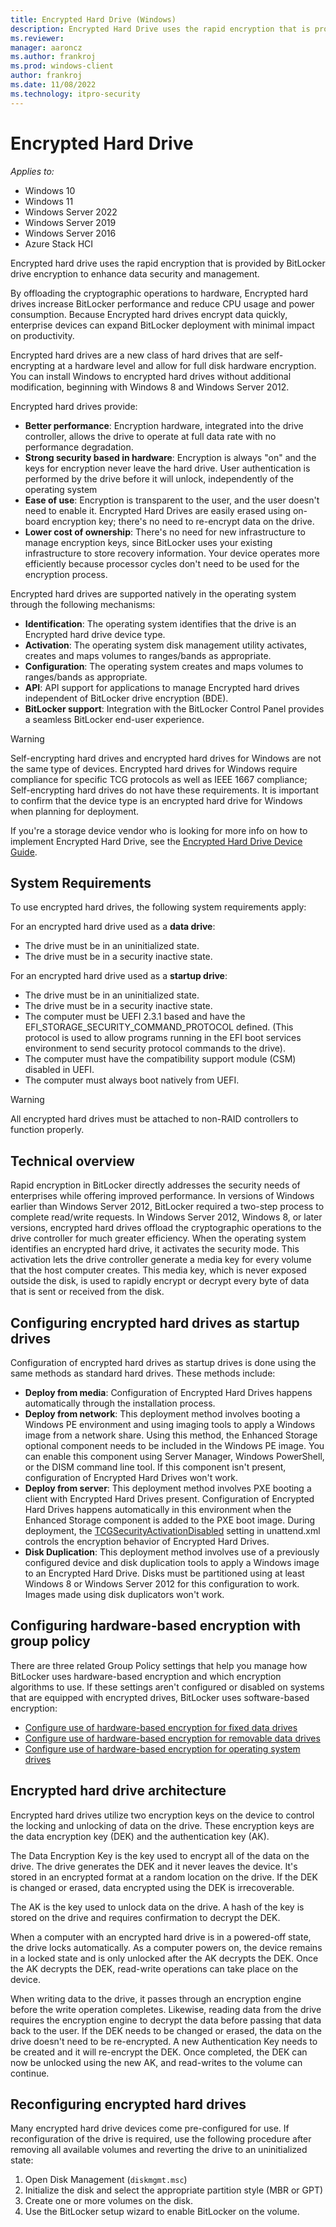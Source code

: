 ```yaml
---
title: Encrypted Hard Drive (Windows)
description: Encrypted Hard Drive uses the rapid encryption that is provided by BitLocker Drive Encryption to enhance data security and management.
ms.reviewer: 
manager: aaroncz
ms.author: frankroj
ms.prod: windows-client
author: frankroj
ms.date: 11/08/2022
ms.technology: itpro-security
---
```


# Encrypted Hard Drive

*Applies to:*

- Windows 10
- Windows 11
- Windows Server 2022
- Windows Server 2019
- Windows Server 2016
- Azure Stack HCI

Encrypted hard drive uses the rapid encryption that is provided by BitLocker drive encryption to enhance data security and management.

By offloading the cryptographic operations to hardware, Encrypted hard drives increase BitLocker performance and reduce CPU usage and power consumption. Because Encrypted hard drives encrypt data quickly, enterprise devices can expand BitLocker deployment with minimal impact on productivity.

Encrypted hard drives are a new class of hard drives that are self-encrypting at a hardware level and allow for full disk hardware encryption. You can install Windows to encrypted hard drives without additional modification, beginning with Windows 8 and Windows Server 2012.

Encrypted hard drives provide:

- **Better performance**: Encryption hardware, integrated into the drive controller, allows the drive to operate at full data rate with no performance degradation.
- **Strong security based in hardware**: Encryption is always "on" and the keys for encryption never leave the hard drive. User authentication is performed by the drive before it will unlock, independently of the operating system
- **Ease of use**: Encryption is transparent to the user, and the user doesn't need to enable it. Encrypted Hard Drives are easily erased using on-board encryption key; there's no need to re-encrypt data on the drive.
- **Lower cost of ownership**: There's no need for new infrastructure to manage encryption keys, since BitLocker uses your existing infrastructure to store recovery information. Your device operates more efficiently because processor cycles don't need to be used for the encryption process.

Encrypted hard drives are supported natively in the operating system through the following mechanisms:

- **Identification**: The operating system identifies that the drive is an Encrypted hard drive device type.
- **Activation**: The operating system disk management utility activates, creates and maps volumes to ranges/bands as appropriate.
- **Configuration**: The operating system creates and maps volumes to ranges/bands as appropriate.
- **API**: API support for applications to manage Encrypted hard drives independent of BitLocker drive encryption (BDE).
- **BitLocker support**: Integration with the BitLocker Control Panel provides a seamless BitLocker end-user experience.

>[!WARNING]
>Self-encrypting hard drives and encrypted hard drives for Windows are not the same type of devices. Encrypted hard drives for Windows require compliance for specific TCG protocols as well as IEEE 1667 compliance; Self-encrypting hard drives do not have these requirements. It is important to confirm that the device type is an encrypted hard drive for Windows when planning for deployment.

If you're a storage device vendor who is looking for more info on how to implement Encrypted Hard Drive, see the [Encrypted Hard Drive Device Guide](/previous-versions/windows/hardware/design/dn653989(v=vs.85)).

## System Requirements

To use encrypted hard drives, the following system requirements apply:

For an encrypted hard drive used as a **data drive**:

- The drive must be in an uninitialized state.
- The drive must be in a security inactive state.

For an encrypted hard drive used as a **startup drive**:

- The drive must be in an uninitialized state.
- The drive must be in a security inactive state.
- The computer must be UEFI 2.3.1 based and have the EFI\_STORAGE\_SECURITY\_COMMAND\_PROTOCOL defined. (This protocol is used to allow programs running in the EFI boot services environment to send security protocol commands to the drive).
- The computer must have the compatibility support module (CSM) disabled in UEFI.
- The computer must always boot natively from UEFI.

>[!WARNING]
>All encrypted hard drives must be attached to non-RAID controllers to function properly.

## Technical overview

Rapid encryption in BitLocker directly addresses the security needs of enterprises while offering improved performance. In versions of Windows earlier than Windows Server 2012, BitLocker required a two-step process to complete read/write requests. In Windows Server 2012, Windows 8, or later versions, encrypted hard drives offload the cryptographic operations to the drive controller for much greater efficiency. When the operating system identifies an encrypted hard drive, it activates the security mode. This activation lets the drive controller generate a media key for every volume that the host computer creates. This media key, which is never exposed outside the disk, is used to rapidly encrypt or decrypt every byte of data that is sent or received from the disk.

## Configuring encrypted hard drives as startup drives

Configuration of encrypted hard drives as startup drives is done using the same methods as standard hard drives. These methods include:

- **Deploy from media**: Configuration of Encrypted Hard Drives happens automatically through the installation process.
- **Deploy from network**: This deployment method involves booting a Windows PE environment and using imaging tools to apply a Windows image from a network share. Using this method, the Enhanced Storage optional component needs to be included in the Windows PE image. You can enable this component using Server Manager, Windows PowerShell, or the DISM command line tool. If this component isn't present, configuration of Encrypted Hard Drives won't work.
- **Deploy from server**: This deployment method involves PXE booting a client with Encrypted Hard Drives present. Configuration of Encrypted Hard Drives happens automatically in this environment when the Enhanced Storage component is added to the PXE boot image. During deployment, the [TCGSecurityActivationDisabled](/windows-hardware/customize/desktop/unattend/microsoft-windows-enhancedstorage-adm-tcgsecurityactivationdisabled) setting in unattend.xml controls the encryption behavior of Encrypted Hard Drives.
- **Disk Duplication**: This deployment method involves use of a previously configured device and disk duplication tools to apply a Windows image to an Encrypted Hard Drive. Disks must be partitioned using at least Windows 8 or Windows Server 2012 for this configuration to work. Images made using disk duplicators won't work.

## Configuring hardware-based encryption with group policy

There are three related Group Policy settings that help you manage how BitLocker uses hardware-based encryption and which encryption algorithms to use. If these settings aren't configured or disabled on systems that are equipped with encrypted drives, BitLocker uses software-based encryption:

- [Configure use of hardware-based encryption for fixed data drives](bitlocker/bitlocker-group-policy-settings.md#configure-use-of-hardware-based-encryption-for-fixed-data-drives)  
- [Configure use of hardware-based encryption for removable data drives](bitlocker/bitlocker-group-policy-settings.md#configure-use-of-hardware-based-encryption-for-removable-data-drives)
- [Configure use of hardware-based encryption for operating system drives](bitlocker/bitlocker-group-policy-settings.md#configure-use-of-hardware-based-encryption-for-operating-system-drives)

## Encrypted hard drive architecture

Encrypted hard drives utilize two encryption keys on the device to control the locking and unlocking of data on the drive. These encryption keys are the data encryption key (DEK) and the authentication key (AK).

The Data Encryption Key is the key used to encrypt all of the data on the drive. The drive generates the DEK and it never leaves the device. It's stored in an encrypted format at a random location on the drive. If the DEK is changed or erased, data encrypted using the DEK is irrecoverable.

The AK is the key used to unlock data on the drive. A hash of the key is stored on the drive and requires confirmation to decrypt the DEK.

When a computer with an encrypted hard drive is in a powered-off state, the drive locks automatically. As a computer powers on, the device remains in a locked state and is only unlocked after the AK decrypts the DEK. Once the AK decrypts the DEK, read-write operations can take place on the device.

When writing data to the drive, it passes through an encryption engine before the write operation completes. Likewise, reading data from the drive requires the encryption engine to decrypt the data before passing that data back to the user. If the DEK needs to be changed or erased, the data on the drive doesn't need to be re-encrypted. A new Authentication Key needs to be created and it will re-encrypt the DEK. Once completed, the DEK can now be unlocked using the new AK, and read-writes to the volume can continue.

## Reconfiguring encrypted hard drives

Many encrypted hard drive devices come pre-configured for use. If reconfiguration of the drive is required, use the following procedure after removing all available volumes and reverting the drive to an uninitialized state:

1. Open Disk Management (`diskmgmt.msc`)
2. Initialize the disk and select the appropriate partition style (MBR or GPT)
3. Create one or more volumes on the disk.
4. Use the BitLocker setup wizard to enable BitLocker on the volume.
